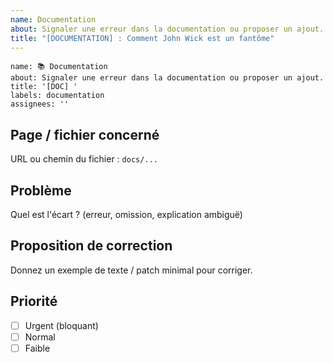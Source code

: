 ```yaml
---
name: Documentation
about: Signaler une erreur dans la documentation ou proposer un ajout.
title: "[DOCUMENTATION] : Comment John Wick est un fantôme"
---
```


```
name: 📚 Documentation
about: Signaler une erreur dans la documentation ou proposer un ajout.
title: '[DOC] '
labels: documentation
assignees: ''
```

## Page / fichier concerné
URL ou chemin du fichier : `docs/...`

## Problème
Quel est l'écart ? (erreur, omission, explication ambiguë)

## Proposition de correction
Donnez un exemple de texte / patch minimal pour corriger.

## Priorité
- [ ] Urgent (bloquant)
- [ ] Normal
- [ ] Faible
